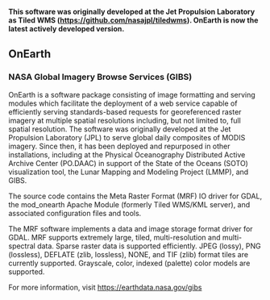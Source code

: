 **This software was originally developed at the Jet Propulsion Laboratory as Tiled WMS (https://github.com/nasajpl/tiledwms).  OnEarth is now the latest actively developed version.**

## OnEarth
### NASA Global Imagery Browse Services (GIBS)

OnEarth is a software package consisting of image formatting and serving modules which facilitate the deployment of a web service capable of efficiently serving standards-based requests for georeferenced raster imagery at multiple spatial resolutions including, but not limited to, full spatial resolution.  The software was originally developed at the Jet Propulsion Laboratory (JPL) to serve global daily composites of MODIS imagery.  Since then, it has been deployed and repurposed in other installations, including at the Physical Oceanography Distributed Active Archive Center (PO.DAAC) in support of the State of the Oceans (SOTO) visualization tool, the Lunar Mapping and Modeling Project (LMMP), and GIBS.

The source code contains the Meta Raster Format (MRF) IO driver for GDAL, the mod_onearth Apache Module (formerly Tiled WMS/KML server), and associated configuration files and tools.

The MRF software implements a data and image storage format driver for GDAL. MRF supports extremely large, tiled, multi-resolution and multi-spectral data.  Sparse raster data is supported efficiently.  JPEG (lossy), PNG (lossless), DEFLATE (zlib, lossless), NONE, and TIF (zlib) format tiles are currently supported. Grayscale, color, indexed (palette) color models are supported.

For more information, visit https://earthdata.nasa.gov/gibs
